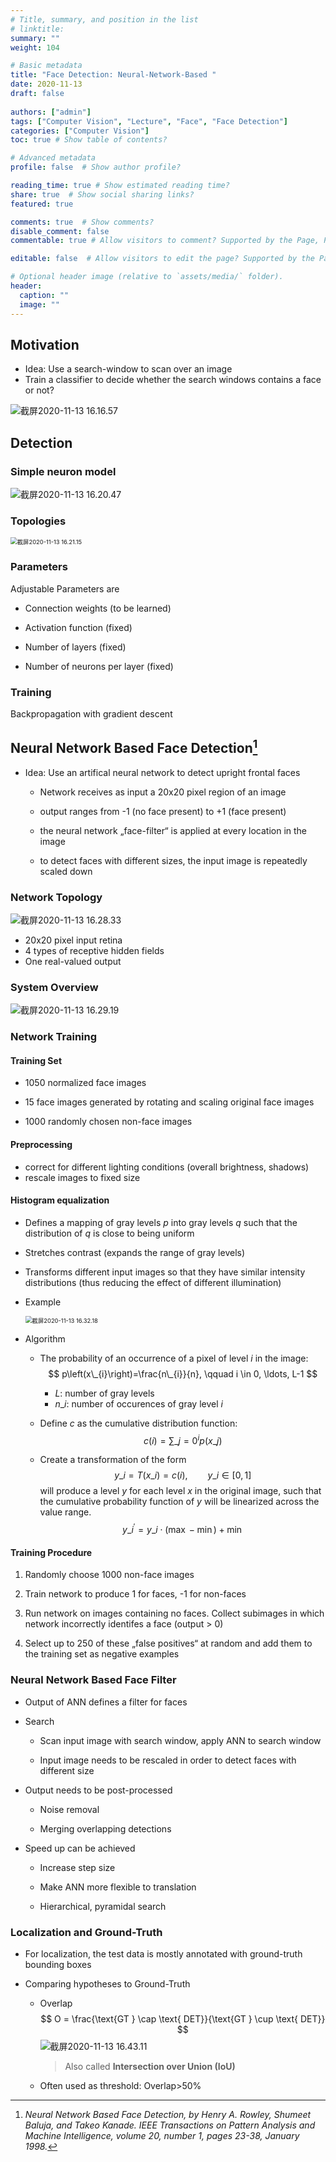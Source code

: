 ```yaml
---
# Title, summary, and position in the list
# linktitle: 
summary: ""
weight: 104

# Basic metadata
title: "Face Detection: Neural-Network-Based "
date: 2020-11-13
draft: false
 
authors: ["admin"]
tags: ["Computer Vision", "Lecture", "Face", "Face Detection"]
categories: ["Computer Vision"]
toc: true # Show table of contents?

# Advanced metadata
profile: false  # Show author profile?

reading_time: true # Show estimated reading time?
share: true  # Show social sharing links?
featured: true

comments: true  # Show comments?
disable_comment: false
commentable: true # Allow visitors to comment? Supported by the Page, Post, and Docs content types.

editable: false  # Allow visitors to edit the page? Supported by the Page, Post, and Docs content types.

# Optional header image (relative to `assets/media/` folder).
header:
  caption: ""
  image: ""
---
```


## Motivation

- Idea: Use a search-window to scan over an image
- Train a classifier to decide whether the search windows contains a face or not?

![截屏2020-11-13 16.16.57](https://raw.githubusercontent.com/EckoTan0804/upic-repo/master/uPic/截屏2020-11-13%2016.16.57.png)

## Detection

### Simple neuron model

![截屏2020-11-13 16.20.47](https://raw.githubusercontent.com/EckoTan0804/upic-repo/master/uPic/截屏2020-11-13%2016.20.47.png)

### Topologies

<img src="https://raw.githubusercontent.com/EckoTan0804/upic-repo/master/uPic/截屏2020-11-13%2016.21.15.png" alt="截屏2020-11-13 16.21.15" style="zoom:67%;" />

### Parameters

Adjustable Parameters are

- Connection weights (to be learned)

- Activation function (fixed) 
- Number of layers (fixed)

- Number of neurons per layer (fixed)

### Training

Backpropagation with gradient descent



## Neural Network Based Face Detection[^1]

- Idea: Use an artifical neural network to detect upright frontal faces
  - Network receives as input a 20x20 pixel region of an image

  - output ranges from -1 (no face present) to +1 (face present)

  - the neural network „face-filter“ is applied at every location in the image
  - to detect faces with different sizes, the input image is repeatedly scaled down

### Network Topology

![截屏2020-11-13 16.28.33](https://raw.githubusercontent.com/EckoTan0804/upic-repo/master/uPic/截屏2020-11-13%2016.28.33.png)

- 20x20 pixel input retina
- 4 types of receptive hidden fields 
- One real-valued output

### System Overview

![截屏2020-11-13 16.29.19](https://raw.githubusercontent.com/EckoTan0804/upic-repo/master/uPic/截屏2020-11-13%2016.29.19.png)

### Network Training

#### Training Set

- 1050 normalized face images

- 15 face images generated by rotating and scaling original face images

- 1000 randomly chosen non-face images

#### Preprocessing

- correct for different lighting conditions (overall brightness, shadows) 
- rescale images to fixed size

#### Histogram equalization

- Defines a mapping of gray levels $p$ into gray levels $q$ such that the distribution of $q$ is close to being uniform
- Stretches contrast (expands the range of gray levels)
- Transforms different input images so that they have similar intensity distributions (thus reducing the effect of different illumination)

- Example

  <img src="https://raw.githubusercontent.com/EckoTan0804/upic-repo/master/uPic/截屏2020-11-13%2016.32.18.png" alt="截屏2020-11-13 16.32.18" style="zoom:67%;" />

- Algorithm

  - The probability of an occurrence of a pixel of level $i$ in the image:
    $$
    p\left(x\_{i}\right)=\frac{n\_{i}}{n}, \qquad i \in 0, \ldots, L-1
    $$
    - $L$: number of gray levels
    - $n\_i$: number of occurences of gray level $i$

  - Define $c$ as the cumulative distribution function:
    $$
    c(i)=\sum\_{j=0}^{i} p\left(x\_{j}\right)
    $$

  - Create a transformation of the form
    $$
    y\_i = T(x\_i) = c(i), \qquad y\_i \in [0, 1]
    $$
    will produce a level $y$ for each level $x$ in the original image, such that the cumulative probability function of $y$ will be linearized across the value range.
    $$
    y\_{i}^{\prime}=y\_{i} \cdot(\max -\min )+\min
    $$

#### Training Procedure

1. Randomly choose 1000 non-face images

2. Train network to produce 1 for faces, -1 for non-faces

3. Run network on images containing no faces. Collect subimages in which network incorrectly identifes a face (output > 0)

4. Select up to 250 of these „false positives“ at random and add them to the training set as negative examples

### Neural Network Based Face Filter

- Output of ANN defines a filter for faces

- Search

  - Scan input image with search window, apply ANN to search window

  - Input image needs to be rescaled in order to detect faces with different size

- Output needs to be post-processed 

  - Noise removal

  - Merging overlapping detections

- Speed up can be achieved 

  - Increase step size

  - Make ANN more flexible to translation 
  - Hierarchical, pyramidal search

### Localization and Ground-Truth

- For localization, the test data is mostly annotated with ground-truth bounding boxes

- Comparing hypotheses to Ground-Truth

  - Overlap
    $$
    O = \frac{\text{GT } \cap \text{ DET}}{\text{GT } \cup \text{ DET}}
    $$
    ![截屏2020-11-13 16.43.11](https://raw.githubusercontent.com/EckoTan0804/upic-repo/master/uPic/截屏2020-11-13%2016.43.11.png)

    > Also called **Intersection over Union (IoU)**

  - Often used as threshold: Overlap>50%



[^1]: *Neural Network Based Face Detection, by Henry A. Rowley, Shumeet Baluja, and Takeo Kanade. IEEE Transactions on Pattern Analysis and Machine Intelligence, volume 20, number 1, pages 23-38, January 1998.*


